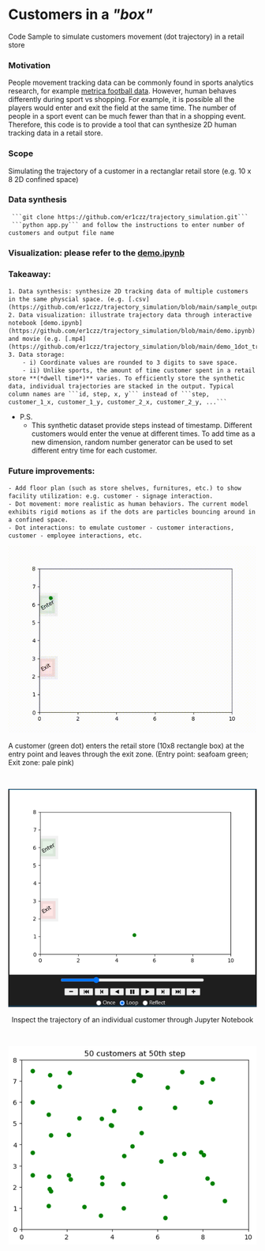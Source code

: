 # Customers in a *"box"*
Code Sample to simulate customers movement (dot trajectory) in a retail store
### Motivation
People movement tracking data can be commonly found in sports analytics research, for example [metrica football data](https://github.com/metrica-sports/sample-data). However, human behaves differently during sport vs shopping. For example, it is possible all the players would enter and exit the field at the same time. The number of people in a sport event can be much fewer than that in a shopping event. Therefore, this code is to provide a tool that can synthesize 2D human tracking data in a retail store. 
### Scope
Simulating the trajectory of a customer in a rectanglar retail store (e.g. 10 x 8 2D confined space)
### Data synthesis
     ```git clone https://github.com/er1czz/trajectory_simulation.git```
     ```python app.py``` and follow the instructions to enter number of customers and output file name 
### Visualization: please refer to the [demo.ipynb](https://github.com/er1czz/trajectory_simulation/blob/main/demo.ipynb)
### Takeaway:
    1. Data synthesis: synthesize 2D tracking data of multiple customers in the same physcial space. (e.g. [.csv](https://github.com/er1czz/trajectory_simulation/blob/main/sample_output.csv))
    2. Data visualization: illustrate trajectory data through interactive notebook [demo.ipynb](https://github.com/er1czz/trajectory_simulation/blob/main/demo.ipynb) and movie (e.g. [.mp4](https://github.com/er1czz/trajectory_simulation/blob/main/demo_1dot_tracking.mp4)).
    3. Data storage:
        - i) Coordinate values are rounded to 3 digits to save space.
        - ii) Unlike sports, the amount of time customer spent in a retail store **(*dwell time*)** varies. To efficiently store the synthetic data, individual trajectories are stacked in the output. Typical column names are ```id, step, x, y``` instead of ```step, customer_1_x, customer_1_y, customer_2_x, customer_2_y, ...```
- P.S.
  - This synthetic dataset provide steps instead of timestamp. Different customers would enter the venue at different times. To add time as a new dimension, random number generator can be used to set different entry time for each customer.

      
### Future improvements:
    - Add floor plan (such as store shelves, furnitures, etc.) to show facility utilization: e.g. customer - signage interaction.
    - Dot movement: more realistic as human behaviors. The current model exhibits rigid motions as if the dots are particles bouncing around in a confined space.
    - Dot interactions: to emulate customer - customer interactions, customer - employee interactions, etc.
    
<p align="center">
  <img src="https://github.com/er1czz/trajectory_simulation/blob/main/demo_1dot_tracking.gif" alt="animated" />
</p>
<p aligh="center">A customer (green dot) enters the retail store (10x8 rectangle box) at the entry point and leaves through the exit zone. (Entry point: seafoam green; Exit zone: pale pink) </p>
&nbsp;
&nbsp;
<p align="center">
  <img src="https://github.com/er1czz/trajectory_simulation/blob/main/interface.png"/>
</p>
<p align="center">Inspect the trajectory of an individual customer through Jupyter Notebook</p>
&nbsp;
&nbsp;
<p align="center">
  <img src="https://github.com/er1czz/trajectory_simulation/blob/main/trajs.png"/>
</p>
